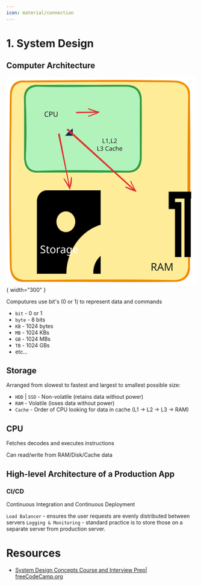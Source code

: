 ```yaml
---
icon: material/connection
---
```


# 1. System Design

## Computer Architecture

![](img/computer.excalidraw.svg){ width="300" }

Computures use bit's (0 or 1) to represent data and commands

- `bit` - 0 or 1
- `byte` - 8 bits
- `KB` - 1024 bytes
- `MB` - 1024 KBs
- `GB` - 1024 MBs
- `TB` - 1024 GBs
- etc...

## Storage

Arranged from slowest to fastest and largest to smallest possible size:

- `HDD` | `SSD` - Non-volatile (retains data without power)
- `RAM` - Volatile (loses data without power)
- `Cache` - Order of CPU looking for data in cache (L1 -> L2 -> L3 -> RAM)

## CPU

Fetches decodes and executes instructions

Can read/write from RAM/Disk/Cache data

## High-level Architecture of a Production App

### CI/CD
Continuous Integration and Continuous Deployment

`Load Balancer` - ensures the user requests are evenly distributed between servers
`Logging & Monitoring` - standard practice is to store those on a separate server from production server.


# Resources

- [System Design Concepts Course and Interview Prep| freeCodeCamp.org](https://www.youtube.com/watch?v=F2FmTdLtb_4)